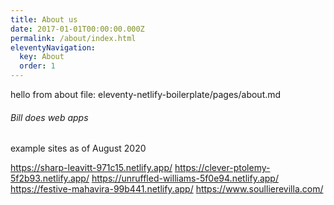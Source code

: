 ```yaml
---
title: About us
date: 2017-01-01T00:00:00.000Z
permalink: /about/index.html
eleventyNavigation:
  key: About
  order: 1
---
```

hello from about file: eleventy-netlify-boilerplate/pages/about.md

###### Bill does web apps

example sites as of August 2020

https://sharp-leavitt-971c15.netlify.app/
https://clever-ptolemy-5f2b93.netlify.app/
https://unruffled-williams-5f0e94.netlify.app/
https://festive-mahavira-99b441.netlify.app/
https://www.soullierevilla.com/



